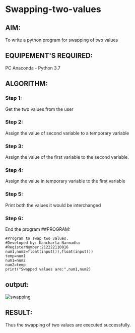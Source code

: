 # Swapping-two-values
## AIM:
To write a python program for swapping of two values
## EQUIPEMENT'S REQUIRED: 
PC
Anaconda - Python 3.7
## ALGORITHM: 
### Step 1:
Get the two values from the user
### Step 2: 
Assign the value of second variable to a temporary variable 
### Step 3: 
Assign the value of the first variable to the second variable.
### Step 4:  
Assign the value in temporary variable to the first variable
### Step 5: 
Print both the values it would be interchanged
### Step 6: 
End the program
##PROGRAM:
```
#Program to swap two values.
#Developed by: Kancharla Narmadha
#RegisterNumber:212222110016
num1,num2=float(input()),float(input())
temp=num1
num1=num2
num2=temp
print("Swapped values are:",num1,num2)
```
## output:
![swapping](https://user-images.githubusercontent.com/119559316/226269430-024eefaf-5680-4a71-870c-768757515a6a.png)


## RESULT:
Thus the swapping of two values are executed successfully.




